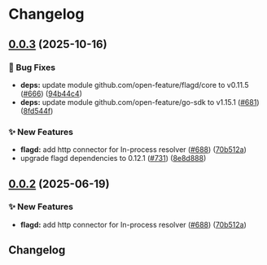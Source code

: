 # Changelog

## [0.0.3](https://github.com/gioddiggi/go-sdk-contrib/compare/tools/flagd-http-connector-v0.0.2...tools/flagd-http-connector/v0.0.3) (2025-10-16)


### 🐛 Bug Fixes

* **deps:** update module github.com/open-feature/flagd/core to v0.11.5 ([#666](https://github.com/gioddiggi/go-sdk-contrib/issues/666)) ([94b44c4](https://github.com/gioddiggi/go-sdk-contrib/commit/94b44c4aed982ac54b91bd82a2cf8400c1b622c0))
* **deps:** update module github.com/open-feature/go-sdk to v1.15.1 ([#681](https://github.com/gioddiggi/go-sdk-contrib/issues/681)) ([8fd544f](https://github.com/gioddiggi/go-sdk-contrib/commit/8fd544ff81fd25eed655a214aa1ae1906a436f0d))


### ✨ New Features

* **flagd:** add http connector for In-process resolver ([#688](https://github.com/gioddiggi/go-sdk-contrib/issues/688)) ([70b512a](https://github.com/gioddiggi/go-sdk-contrib/commit/70b512aa26999be9f08f74936a812b30758f140d))
* upgrade flagd dependencies to 0.12.1 ([#731](https://github.com/gioddiggi/go-sdk-contrib/issues/731)) ([8e8d888](https://github.com/gioddiggi/go-sdk-contrib/commit/8e8d888dea080a03ea2a709b79598c7de6a9eed8))

## [0.0.2](https://github.com/open-feature/go-sdk-contrib/compare/tools/flagd-http-connector-v0.0.1...tools/flagd-http-connector/v0.0.2) (2025-06-19)


### ✨ New Features

* **flagd:** add http connector for In-process resolver ([#688](https://github.com/open-feature/go-sdk-contrib/issues/688)) ([70b512a](https://github.com/open-feature/go-sdk-contrib/commit/70b512aa26999be9f08f74936a812b30758f140d))

## Changelog
